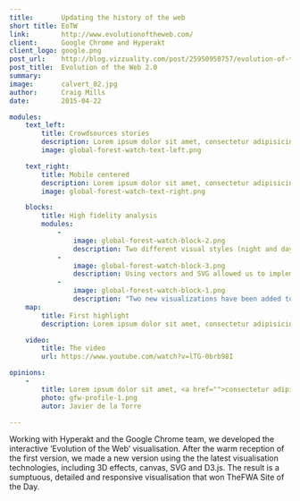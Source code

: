 ```yaml
---
title:       Updating the history of the web
short title: EoTW
link:        http://www.evolutionoftheweb.com/
client:      Google Chrome and Hyperakt
client_logo: google.png
post_url:    http://blog.vizzuality.com/post/25950950757/evolution-of-the-web-2-0
post_title:  Evolution of the Web 2.0
summary:     
image:       calvert_02.jpg
author:      Craig Mills
date:        2015-04-22

modules:
    text_left:
        title: Crowdsources stories
        description: Lorem ipsum dolor sit amet, consectetur adipisicing elit, sed do eiusmod tempor incididunt ut labore et dolore magna aliqua. Ut enim ad minim veniam, quis nostrud exercitation ullamco laboris nisi ut aliquip ex ea commodo consequat. Duis aute irure dolor in reprehenderit in voluptate velit esse cillum dolore eu fugiat nulla pariatur. Excepteur sint occaecat cupidatat non proident, sunt in culpa qui officia deserunt mollit anim id est laborum.
        image: global-forest-watch-text-left.png

    text_right:
        title: Mobile centered
        description: Lorem ipsum dolor sit amet, consectetur adipisicing elit, sed do eiusmod tempor incididunt ut labore et dolore magna aliqua. Ut enim ad minim veniam, quis nostrud exercitation ullamco laboris nisi ut aliquip ex ea commodo consequat. Duis aute irure dolor in reprehenderit in voluptate velit esse cillum dolore eu fugiat nulla pariatur. Excepteur sint occaecat cupidatat non proident, sunt in culpa qui officia deserunt mollit anim id est laborum.
        image: global-forest-watch-text-right.png

    blocks:
        title: High fidelity analysis
        modules:
            -
                image: global-forest-watch-block-2.png
                description: Two different visual styles (night and day) for exploring web technologies and browser support.
            -
                image: global-forest-watch-block-3.png
                description: Using vectors and SVG allowed us to implement zooming and panning of the visualization.
            -
                image: global-forest-watch-block-1.png
                description: "Two new visualizations have been added to the original version: number of users and web traffic evolution through the last 20 years."
    map:
        title: First highlight
        description: Lorem ipsum dolor sit amet, consectetur adipisicing elit, sed do eiusmod tempor incididunt ut labore et dolore magna aliqua. Ut enim ad minim veniam, quis nostrud exercitation ullamco laboris nisi ut aliquip ex ea commodo consequat. Duis aute irure dolor in reprehenderit in voluptate velit esse cillum dolore eu fugiat nulla pariatur. Excepteur sint occaecat cupidatat non proident, sunt in culpa qui officia deserunt mollit anim id est laborum.

    video:
        title: The video
        url: https://www.youtube.com/watch?v=lTG-0brb98I

opinions:
    -
        title: Lorem ipsum dolor sit amet, <a href="">consectetur adipisicing</a> elit, sed do eiusmod tempor incididunt.
        photo: gfw-profile-1.png
        autor: Javier de la Torre

---
```


Working with Hyperakt and the Google Chrome team, we developed the interactive ‘Evolution of the Web’ visualisation. After the warm reception of the first version, we made a new version using the the latest visualisation technologies, including 3D effects, canvas, SVG and D3.js. The result is a sumptuous, detailed and responsive visualisation that won TheFWA Site of the Day. 
